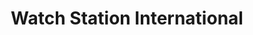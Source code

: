 ---
title: "Watch Station International"
url: /aurora/watch-station-international/
shop: watches
---